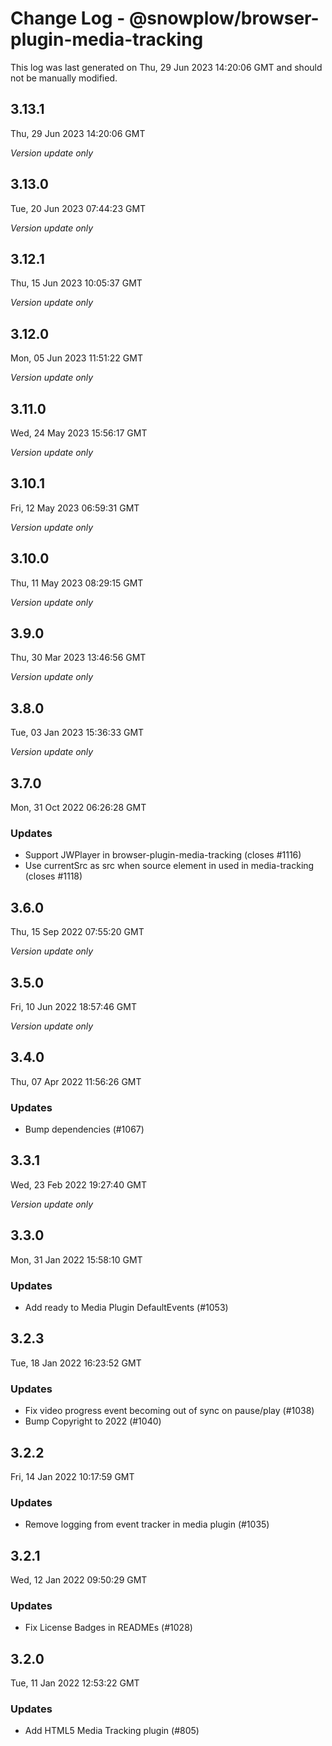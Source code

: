# Change Log - @snowplow/browser-plugin-media-tracking

This log was last generated on Thu, 29 Jun 2023 14:20:06 GMT and should not be manually modified.

## 3.13.1
Thu, 29 Jun 2023 14:20:06 GMT

_Version update only_

## 3.13.0
Tue, 20 Jun 2023 07:44:23 GMT

_Version update only_

## 3.12.1
Thu, 15 Jun 2023 10:05:37 GMT

_Version update only_

## 3.12.0
Mon, 05 Jun 2023 11:51:22 GMT

_Version update only_

## 3.11.0
Wed, 24 May 2023 15:56:17 GMT

_Version update only_

## 3.10.1
Fri, 12 May 2023 06:59:31 GMT

_Version update only_

## 3.10.0
Thu, 11 May 2023 08:29:15 GMT

_Version update only_

## 3.9.0
Thu, 30 Mar 2023 13:46:56 GMT

_Version update only_

## 3.8.0
Tue, 03 Jan 2023 15:36:33 GMT

_Version update only_

## 3.7.0
Mon, 31 Oct 2022 06:26:28 GMT

### Updates

- Support JWPlayer in browser-plugin-media-tracking (closes #1116)
- Use currentSrc as src when source element in used in media-tracking (closes #1118)

## 3.6.0
Thu, 15 Sep 2022 07:55:20 GMT

_Version update only_

## 3.5.0
Fri, 10 Jun 2022 18:57:46 GMT

_Version update only_

## 3.4.0
Thu, 07 Apr 2022 11:56:26 GMT

### Updates

- Bump dependencies (#1067)

## 3.3.1
Wed, 23 Feb 2022 19:27:40 GMT

_Version update only_

## 3.3.0
Mon, 31 Jan 2022 15:58:10 GMT

### Updates

- Add ready to Media Plugin DefaultEvents (#1053)

## 3.2.3
Tue, 18 Jan 2022 16:23:52 GMT

### Updates

- Fix video progress event becoming out of sync on pause/play (#1038)
- Bump Copyright to 2022 (#1040)

## 3.2.2
Fri, 14 Jan 2022 10:17:59 GMT

### Updates

- Remove logging from event tracker in media plugin (#1035)

## 3.2.1
Wed, 12 Jan 2022 09:50:29 GMT

### Updates

-  Fix License Badges in READMEs (#1028) 

## 3.2.0
Tue, 11 Jan 2022 12:53:22 GMT

### Updates

- Add HTML5 Media Tracking plugin (#805)

